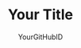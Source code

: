 ---
title: Your Title
titleSuffix: Azure Example Scenarios
description: Your Description
author: YourGitHubID
ms.date: 02/01/2020
ms.topic: example-scenarios
ms.service: architecture-center
ms.subservice: example-scenarios
ms.custom:
    - fcp
---